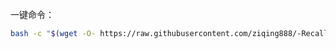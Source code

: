 一键命令：
```bash
bash -c "$(wget -O- https://raw.githubusercontent.com/ziqing888/-Recall/refs/heads/main/recall.sh)"
```
